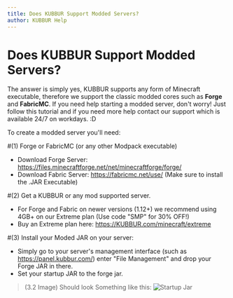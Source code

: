 ```yaml
---
title: Does KUBBUR Support Modded Servers?
author: KUBBUR Help
---
```


# Does KUBBUR Support Modded Servers?

The answer is simply yes, KUBBUR supports any form of Minecraft executable, therefore we support the classic modded cores such as **Forge** and **FabricMC**. 
If you need help starting a modded server, don't worry! Just follow this tutorial and if you need more help contact our support which is available 24/7 on workdays. :D

To create a modded server you'll need:

#(1) Forge or FabricMC (or any other Modpack executable) 
  - Download Forge Server: https://files.minecraftforge.net/net/minecraftforge/forge/
  - Download Fabric Server: https://fabricmc.net/use/ (Make sure to install the .JAR Executable)

#(2) Get a KUBBUR or any mod supported server. 
  - For Forge and Fabric on newer versions (1.12+) we recommend using 4GB+ on our Extreme plan (Use code "SMP" for 30% OFF!)
  - Buy an Extreme plan here: https://KUBBUR.com/minecraft/extreme
 
#(3) Install your Moded JAR on your server:
  - Simply go to your server's management interface (such as https://panel.kubbur.com/) enter "File Management" and drop your Forge JAR in there. 
  - Set your startup JAR to the forge jar. 
  
> (3.2 Image) Should look Something like this: ![Startup Jar](https://i.imgur.com/2cwNNyi.png)
